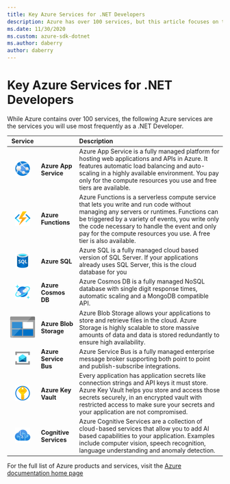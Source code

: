 ```yaml
---
title: Key Azure Services for .NET Developers
description: Azure has over 100 services, but this article focuses on the ~8 or so services used by .NET developers most frequently
ms.date: 11/30/2020
ms.custom: azure-sdk-dotnet
ms.author: daberry
author: daberry
---
```


# Key Azure Services for .NET Developers

While Azure contains over 100 services, the following Azure services are the services you will use most frequently as a .NET Developer.

| **Service** |         | **Description**      |
| :--:|:------|:------------|
| ![App Service Icon](./media/app-services.svg) | **Azure App Service** | Azure App Service is a fully managed platform for hosting web applications and APIs in Azure.  It features automatic load balancing and auto-scaling in a highly available environment.  You pay only for the compute resources you use and free tiers are available. |
| ![Azure Functions Icon](./media/azure-functions.svg) | **Azure Functions** | Azure Functions is a serverless compute service that lets you write and run code without managing any servers or runtimes.  Functions can be triggered by a variety of events, you write only the code necessary to handle the event and only pay for the compute resources you use.  A free tier is also available.       |
| ![Azure SQL Icon](./media/azure-sql.svg) | **Azure SQL**            | Azure SQL is a fully managed cloud based version of SQL Server.  If your applications already uses SQL Server, this is the cloud database for you                   |
| ![Cosmos DB Icon](./media/cosmos-db.svg) | **Azure Cosmos DB**      | Azure Cosmos DB is a fully managed NoSQL database with single digit response times, automatic scaling and a MongoDB compatible API.                    |
| ![Azure Storage Blobs Icon](./media/storage-blobs.svg) | **Azure Blob Storage**   | Azure Blob Storage allows your applications to store and retrieve files in the cloud.  Azure Storage is highly scalable to store massive amounts of data and data is stored redundantly to ensure high availability. |
| ![Azure Service Bus Icon](./media/service-bus.svg) | **Azure Service Bus**   | Azure Service Bus is a fully managed enterprise message broker supporting both point to point and publish-subscribe integrations.  |
| ![Azure Key Vault Icon](./media/azure-key-vault.svg) | **Azure Key Vault**   | Every application has application secrets like connection strings and API keys it must store.  Azure Key Vault helps you store and access those secrets securely, in an encrypted vault with restricted access to make sure your secrets and your application are not compromised.   |
| ![Cognitive Services Icon](./media/cognitive-services.svg) | **Cognitive Services**   | Azure Cognitive Services are a collection of cloud-based services that allow you to add AI based capabilities to your application.  Examples include computer vision, speech recognition, language understanding and anomaly detection. |

For the full list of Azure products and services, visit the [Azure documentation home page](/azure/?product=all)
